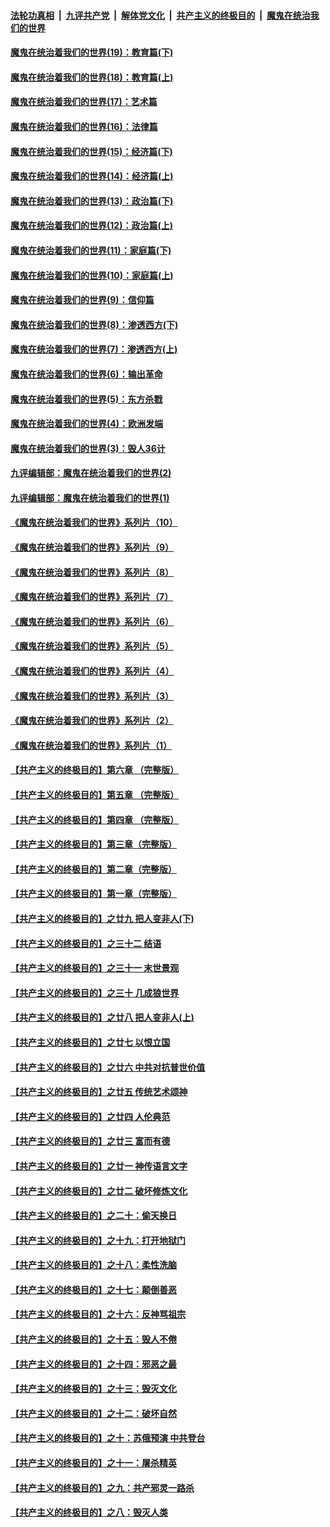 ####  [法轮功真相](../../../../basic/blob/master/README.md?t=11050202) &nbsp;|&nbsp; [九评共产党](../../../../9ping.md/blob/master/README.md?t=11050202) &nbsp;|&nbsp; [解体党文化](../../../../jtdwh.md/blob/master/README.md?t=11050202)  &nbsp;|&nbsp; [共产主义的终极目的](../../../../gczydzjmd.md/blob/master/README.md?t=11050202) &nbsp;|&nbsp; [魔鬼在统治我们的世界](../../../../mgztzwmdsj.md/blob/master/README.md?t=11050202) 

#### [魔鬼在统治着我们的世界(19)：教育篇(下)](../pages/nsc422/n10564808.md?t=11050202) 

#### [魔鬼在统治着我们的世界(18)：教育篇(上)](../pages/nsc422/n10526970.md?t=11050202) 

#### [魔鬼在统治着我们的世界(17)：艺术篇](../pages/nsc422/n10499093.md?t=11050202) 

#### [魔鬼在统治着我们的世界(16)：法律篇](../pages/nsc422/n10485969.md?t=11050202) 

#### [魔鬼在统治着我们的世界(15)：经济篇(下)](../pages/nsc422/n10469975.md?t=11050202) 

#### [魔鬼在统治着我们的世界(14)：经济篇(上)](../pages/nsc422/n10457370.md?t=11050202) 

#### [魔鬼在统治着我们的世界(13)：政治篇(下)](../pages/nsc422/n10448270.md?t=11050202) 

#### [魔鬼在统治着我们的世界(12)：政治篇(上)](../pages/nsc422/n10444576.md?t=11050202) 

#### [魔鬼在统治着我们的世界(11)：家庭篇(下)](../pages/nsc422/n10440961.md?t=11050202) 

#### [魔鬼在统治着我们的世界(10)：家庭篇(上)](../pages/nsc422/n10435448.md?t=11050202) 

#### [魔鬼在统治着我们的世界(9)：信仰篇](../pages/nsc422/n10432159.md?t=11050202) 

#### [魔鬼在统治着我们的世界(8)：渗透西方(下)](../pages/nsc422/n10429603.md?t=11050202) 

#### [魔鬼在统治着我们的世界(7)：渗透西方(上)](../pages/nsc422/n10426013.md?t=11050202) 

#### [魔鬼在统治着我们的世界(6)：输出革命](../pages/nsc422/n10421536.md?t=11050202) 

#### [魔鬼在统治着我们的世界(5)：东方杀戮](../pages/nsc422/n10417707.md?t=11050202) 

#### [魔鬼在统治着我们的世界(4)：欧洲发端](../pages/nsc422/n10414890.md?t=11050202) 

#### [魔鬼在统治着我们的世界(3)：毁人36计](../pages/nsc422/n10411583.md?t=11050202) 

#### [九评编辑部：魔鬼在统治着我们的世界(2)](../pages/nsc422/n10410036.md?t=11050202) 

#### [九评编辑部：魔鬼在统治着我们的世界(1)](../pages/nsc422/n10406825.md?t=11050202) 

#### [《魔鬼在统治着我们的世界》系列片（10）](../pages/nsc422/n12292670.md?t=11050202) 

#### [《魔鬼在统治着我们的世界》系列片（9）](../pages/nsc422/n12290859.md?t=11050202) 

#### [《魔鬼在统治着我们的世界》系列片（8）](../pages/nsc422/n12287445.md?t=11050202) 

#### [《魔鬼在统治着我们的世界》系列片（7）](../pages/nsc422/n12283425.md?t=11050202) 

#### [《魔鬼在统治着我们的世界》系列片（6）](../pages/nsc422/n12282314.md?t=11050202) 

#### [《魔鬼在统治着我们的世界》系列片（5）](../pages/nsc422/n12281419.md?t=11050202) 

#### [《魔鬼在统治着我们的世界》系列片（4）](../pages/nsc422/n12274024.md?t=11050202) 

#### [《魔鬼在统治着我们的世界》系列片（3）](../pages/nsc422/n12271322.md?t=11050202) 

#### [《魔鬼在统治着我们的世界》系列片（2）](../pages/nsc422/n12269049.md?t=11050202) 

#### [《魔鬼在统治着我们的世界》系列片（1）](../pages/nsc422/n12267575.md?t=11050202) 

#### [【共产主义的终极目的】第六章 （完整版）](../pages/nsc422/n11428913.md?t=11050202) 

#### [【共产主义的终极目的】第五章 （完整版）](../pages/nsc422/n11428912.md?t=11050202) 

#### [【共产主义的终极目的】第四章 （完整版）](../pages/nsc422/n11428907.md?t=11050202) 

#### [【共产主义的终极目的】第三章（完整版）](../pages/nsc422/n11428848.md?t=11050202) 

#### [【共产主义的终极目的】第二章（完整版）](../pages/nsc422/n11428831.md?t=11050202) 

#### [【共产主义的终极目的】第一章（完整版）](../pages/nsc422/n11417651.md?t=11050202) 

#### [【共产主义的终极目的】之廿九 把人变非人(下)](../pages/nsc422/n11344140.md?t=11050202) 

#### [【共产主义的终极目的】之三十二 结语](../pages/nsc422/n11360535.md?t=11050202) 

#### [【共产主义的终极目的】之三十一 末世景观](../pages/nsc422/n11351129.md?t=11050202) 

#### [【共产主义的终极目的】之三十 几成狼世界](../pages/nsc422/n11348280.md?t=11050202) 

#### [【共产主义的终极目的】之廿八 把人变非人(上)](../pages/nsc422/n11340492.md?t=11050202) 

#### [【共产主义的终极目的】之廿七 以恨立国](../pages/nsc422/n11336944.md?t=11050202) 

#### [【共产主义的终极目的】之廿六 中共对抗普世价值](../pages/nsc422/n11324785.md?t=11050202) 

#### [【共产主义的终极目的】之廿五 传统艺术颂神](../pages/nsc422/n11296396.md?t=11050202) 

#### [【共产主义的终极目的】之廿四 人伦典范](../pages/nsc422/n11296397.md?t=11050202) 

#### [【共产主义的终极目的】之廿三 富而有德](../pages/nsc422/n11283598.md?t=11050202) 

#### [【共产主义的终极目的】之廿一 神传语言文字](../pages/nsc422/n11263265.md?t=11050202) 

#### [【共产主义的终极目的】之廿二 破坏修炼文化](../pages/nsc422/n11245728.md?t=11050202) 

#### [【共产主义的终极目的】之二十：偷天换日](../pages/nsc422/n11238846.md?t=11050202) 

#### [【共产主义的终极目的】之十九：打开地狱门](../pages/nsc422/n11206376.md?t=11050202) 

#### [【共产主义的终极目的】之十八：柔性洗脑](../pages/nsc422/n11199994.md?t=11050202) 

#### [【共产主义的终极目的】之十七：颠倒善恶](../pages/nsc422/n11179782.md?t=11050202) 

#### [【共产主义的终极目的】之十六：反神骂祖宗](../pages/nsc422/n11166798.md?t=11050202) 

#### [【共产主义的终极目的】之十五：毁人不倦](../pages/nsc422/n11166792.md?t=11050202) 

#### [【共产主义的终极目的】之十四：邪恶之最](../pages/nsc422/n11150249.md?t=11050202) 

#### [【共产主义的终极目的】之十三：毁灭文化](../pages/nsc422/n11135227.md?t=11050202) 

#### [【共产主义的终极目的】之十二：破坏自然](../pages/nsc422/n11135214.md?t=11050202) 

#### [【共产主义的终极目的】之十：苏俄预演 中共登台](../pages/nsc422/n11118424.md?t=11050202) 

#### [【共产主义的终极目的】之十一：屠杀精英](../pages/nsc422/n11118442.md?t=11050202) 

#### [【共产主义的终极目的】之九：共产邪灵一路杀](../pages/nsc422/n11114139.md?t=11050202) 

#### [【共产主义的终极目的】之八：毁灭人类](../pages/nsc422/n11108503.md?t=11050202) 

